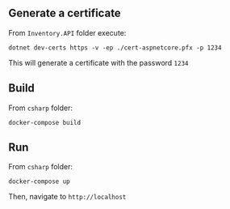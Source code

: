 ## Generate a certificate

From `Inventory.API` folder execute:

```
dotnet dev-certs https -v -ep ./cert-aspnetcore.pfx -p 1234
```

This will generate a certificate with the password `1234`

## Build

From `csharp` folder: 

```
docker-compose build
```

## Run

From `csharp` folder:

```
docker-compose up
```

Then, navigate to `http://localhost`